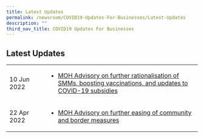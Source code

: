 ```yaml
---
title: Latest Updates
permalink: /newsroom/COVID19-Updates-For-Businesses/Latest-Updates
description: ""
third_nav_title: COVID19 Updates For Businesses
---
```

## Latest Updates

<table style="width:100%;">
 <tr>
	 <td style="width:15%;">
		 <p>10 Jun 2022</p>
	 </td>
	 <td>
		 <ul>
<li><a href="https://www.moh.gov.sg/news-highlights/details/further-rationalisation-of-smms-boosting-vaccinations-and-updates-to-covid-19-subsidies">MOH Advisory on further rationalisation of SMMs, boosting vaccinations, and updates to COVID-19 subsidies</a></li>
		 </ul>
	</td>
	</tr>
	
<tr>
	<td style="width:20%;">
		<p>22 Apr 2022</p>
	</td>
	<td>
			<ul>
				<li><a href="https://www.moh.gov.sg/news-highlights/details/further-easing-of-community-and-border-measures">MOH Advisory on further easing of community and border measures</a></li>
			</ul>
	</td>
</tr>

</table>